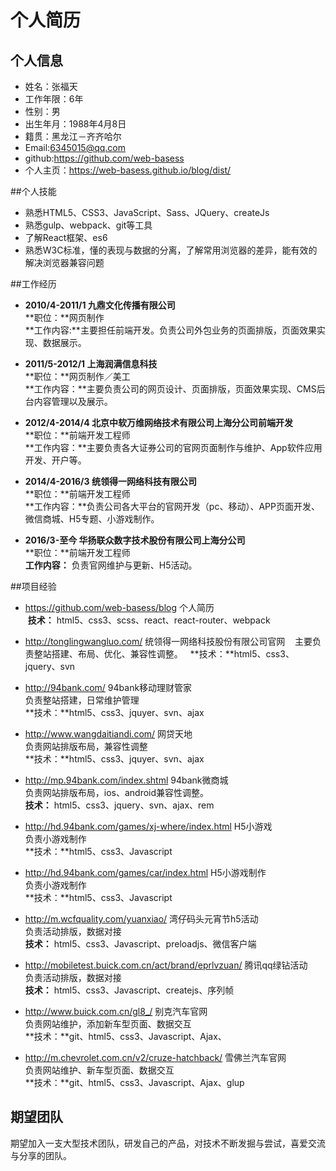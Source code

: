 
# 个人简历 

## 个人信息

* 姓名：张福天
* 工作年限：6年
* 性别：男
* 出生年月：1988年4月8日
* 籍贯：黑龙江－齐齐哈尔
* Email:[6345015@qq.com](6345015@qq.com)
* github:https://github.com/web-basess
* 个人主页：https://web-basess.github.io/blog/dist/  

##个人技能

* 熟悉HTML5、CSS3、JavaScript、Sass、JQuery、createJs
* 熟悉gulp、webpack、git等工具
* 了解React框架、es6  
* 熟悉W3C标准，懂的表现与数据的分离，了解常用浏览器的差异，能有效的解决浏览器兼容问题

##工作经历

* **2010/4-2011/1 九鼎文化传播有限公司**  
**职位：**网页制作  
**工作内容:**主要担任前端开发。负责公司外包业务的页面排版，页面效果实现、数据展示。

* **2011/5-2012/1 上海润满信息科技**  
**职位：**网页制作／美工  
**工作内容：**主要负责公司的网页设计、页面排版，页面效果实现、CMS后台内容管理以及展示。  

* **2012/4-2014/4  北京中软万维网络技术有限公司上海分公司前端开发**  
**职位：**前端开发工程师  
**工作内容：**主要负责各大证券公司的官网页面制作与维护、App软件应用开发、开户等。  

* **2014/4-2016/3 统领得一网络科技有限公司**  
**职位：**前端开发工程师  
**工作内容：**负责公司各大平台的官网开发（pc、移动）、APP页面开发、微信商城、H5专题、小游戏制作。  

* **2016/3-至今 华扬联众数字技术股份有限公司上海分公司**  
**职位：**前端开发工程师  
**工作内容：** 负责官网维护与更新、H5活动。  

##项目经验  
* https://github.com/web-basess/blog 个人简历  
  **技术：** html5、css3、scss、react、react-router、webpack  
  
* http://tonglingwangluo.com/ 统领得一网络科技股份有限公司官网  
  主要负责整站搭建、布局、优化、兼容性调整。  
  **技术：**html5、css3、jquery、svn  
  
* http://94bank.com/ 94bank移动理财管家  
  负责整站搭建，日常维护管理  
**技术：**html5、css3、jquyer、svn、ajax  

* http://www.wangdaitiandi.com/  网贷天地  
  负责网站排版布局，兼容性调整  
 **技术：**html5、css3、jquyer、svn、ajax  

* http://mp.94bank.com/index.shtml 94bank微商城  
负责网站排版布局，ios、android兼容性调整。  
**技术：** html5、css3、jquery、svn、ajax、rem  

* http://hd.94bank.com/games/xj-where/index.html H5小游戏  
 负责小游戏制作  
**技术：**html5、css3、Javascript  

* http://hd.94bank.com/games/car/index.html H5小游戏制作  
负责小游戏制作  
**技术：**html5、css3、Javascript  

* http://m.wcfquality.com/yuanxiao/  湾仔码头元宵节h5活动  
 负责活动排版，数据对接  
**技术：** html5、css3、Javascript、preloadjs、微信客户端  
* http://mobiletest.buick.com.cn/act/brand/eprlvzuan/ 腾讯qq绿钻活动  
负责活动排版，数据对接  
**技术：** html5、css3、Javascript、createjs、序列帧  
* http://www.buick.com.cn/gl8_/ 别克汽车官网  
负责网站维护，添加新车型页面、数据交互  
**技术：**git、html5、css3、Javascript、Ajax、  

* http://m.chevrolet.com.cn/v2/cruze-hatchback/ 雪佛兰汽车官网  
负责网站维护、新车型页面、数据交互  
**技术：**git、html5、css3、Javascript、Ajax、glup  

## 期望团队  
期望加入一支大型技术团队，研发自己的产品，对技术不断发掘与尝试，喜爱交流与分享的团队。


